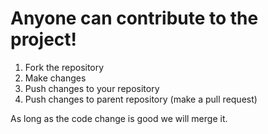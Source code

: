 # Anyone can contribute to the project!

1) Fork the repository
2) Make changes
3) Push changes to your repository
4) Push changes to parent repository (make a pull request)

As long as the code change is good we will merge it.
